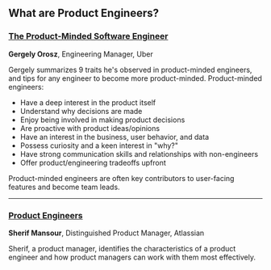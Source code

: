 ## What are Product Engineers?

### [The Product-Minded Software Engineer](https://blog.pragmaticengineer.com/the-product-minded-engineer/)
**Gergely Orosz**, Engineering Manager, Uber

Gergely summarizes 9 traits he's observed in product-minded engineers, and tips for any engineer to become more product-minded. Product-minded engineers:
- Have a deep interest in the product itself
- Understand why decisions are made
- Enjoy being involved in making product decisions
- Are proactive with product ideas/opinions
- Have an interest in the business, user behavior, and data
- Possess curiosity and a keen interest in "why?"
- Have strong communication skills and relationships with non-engineers
- Offer product/engineering tradeoffs upfront

Product-minded engineers are often key contributors to user-facing features and become team leads.

---

### [Product Engineers](https://medium.com/@sherifmansour/product-engineers-f424da766871)
**Sherif Mansour**, Distinguished Product Manager, Atlassian

Sherif, a product manager, identifies the characteristics of a product engineer and how product managers can work with them most effectively.
